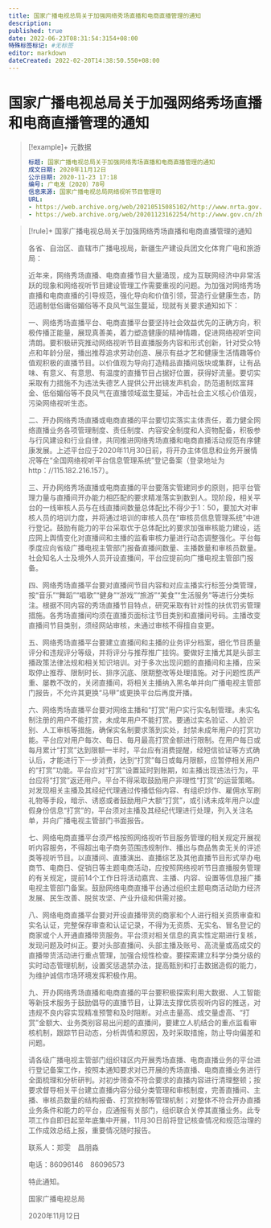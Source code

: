 ```yaml
---
title: 国家广播电视总局关于加强网络秀场直播和电商直播管理的通知
description:
published: true
date: 2022-06-23T08:31:54:3154+08:00
特殊标签标记: #无标签
editor: markdown
dateCreated: 2022-02-20T14:38:50.550+08:00
---
```


# 国家广播电视总局关于加强网络秀场直播和电商直播管理的通知

> [!example]+ 元数据
>
> ```YAML
> 标题: 国家广播电视总局关于加强网络秀场直播和电商直播管理的通知
> 成文日期: 2020年11月12日
> 公示日期: 2020-11-23 17:18
> 编号: 广电发〔2020〕78号
> 信息来源: 国家广播电视总局网络视听节目管理司
> URL:
> - https://web.archive.org/web/20210515085102/http://www.nrta.gov.cn/art/2020/11/23/art_113_53957.html
> - https://web.archive.org/web/20201123162254/http://www.gov.cn/zhengce/zhengceku/2020-11/23/content_5563592.htm
> ```

> [!rule]+ 国家广播电视总局关于加强网络秀场直播和电商直播管理的通知
>
> 各省、自治区、直辖市广播电视局，新疆生产建设兵团文化体育广电和旅游局：
>
> 近年来，网络秀场直播、电商直播节目大量涌现，成为互联网经济中非常活跃的现象和网络视听节目建设管理工作需要重视的问题。为加强对网络秀场直播和电商直播的引导规范，强化导向和价值引领，营造行业健康生态，防范遏制低俗庸俗媚俗等不良风气滋生蔓延，现就有关要求通知如下：
>
> 一、网络秀场直播平台、电商直播平台要坚持社会效益优先的正确方向，积极传播正能量，展现真善美，着力塑造健康的精神情趣，促进网络视听空间清朗。要积极研究推动网络视听节目直播服务内容和形式创新，针对受众特点和年龄分层，播出推荐追求劳动创造、展示有益才艺和健康生活情趣等价值观积极的直播节目。以价值观为导向打造精品直播间版块或集群，让有品味、有意义、有意思、有温度的直播节目占据好位置，获得好流量。要切实采取有力措施不为违法失德艺人提供公开出镜发声机会，防范遏制炫富拜金、低俗媚俗等不良风气在直播领域滋生蔓延，冲击社会主义核心价值观，污染网络视听生态。
>
> 二、开办网络秀场直播或电商直播的平台要切实落实主体责任，着力健全网络直播业务各项管理制度、责任制度、内容安全制度和人资物配备，积极参与行风建设和行业自律，共同推进网络秀场直播和电商直播活动规范有序健康发展。上述平台应于2020年11月30日前，将开办主体信息和业务开展情况等在“全国网络视听平台信息管理系统”登记备案（登录地址为http：//115.182.216.157）。
>
> 三、开办网络秀场直播或电商直播的平台要落实管建同步的原则，把平台管理力量与直播间开办能力相匹配的要求精准落实到数到人。现阶段，相关平台的一线审核人员与在线直播间数量总体配比不得少于1：50，要加大对审核人员的培训力度，并将通过培训的审核人员在“审核员信息管理系统”中进行登记。鼓励有能力的平台采取优于总体配比的要求加强审核能力建设，适应网上舆情变化对直播间和主播的监看审核力量进行动态调整强化。平台每季度应向省级广播电视主管部门报备直播间数量、主播数量和审核员数量。社会知名人士及境外人员开设直播间，平台应提前向广播电视主管部门报备。
>
> 四、网络秀场直播平台要对直播间节目内容和对应主播实行标签分类管理，按“音乐”“舞蹈”“唱歌”“健身”“游戏”“旅游”“美食”“生活服务”等进行分类标注。根据不同内容的秀场直播节目特点，研究采取有针对性的扶优罚劣管理措施。各秀场直播间均须在直播页面标注节目类别和直播间号码。主播改变直播间节目类别，须经网站审核，未通过审核不得擅自变更。
>
> 五、网络秀场直播平台要建立直播间和主播的业务评分档案，细化节目质量评分和违规评分等级，并将评分与推荐推广挂钩。要做好主播尤其是头部主播政策法律法规和相关知识培训。对于多次出现问题的直播间和主播，应采取停止推荐、限制时长、排序沉底、限期整改等处理措施。对于问题性质严重、屡教不改的，关闭直播间，将相关主播纳入黑名单并向广播电视主管部门报告，不允许其更换“马甲”或更换平台后再度开播。
>
> 六、网络秀场直播平台要对网络主播和“打赏”用户实行实名制管理。未实名制注册的用户不能打赏，未成年用户不能打赏。要通过实名验证、人脸识别、人工审核等措施，确保实名制要求落到实处，封禁未成年用户的打赏功能。平台应对用户每次、每日、每月最高打赏金额进行限制。在用户每日或每月累计“打赏”达到限额一半时，平台应有消费提醒，经短信验证等方式确认后，才能进行下一步消费，达到“打赏”每日或每月限额，应暂停相关用户的“打赏”功能。平台应对“打赏”设置延时到账期，如主播出现违法行为，平台应将“打赏”返还用户。平台不得采取鼓励用户非理性“打赏”的运营策略。对发现相关主播及其经纪代理通过传播低俗内容、有组织炒作、雇佣水军刷礼物等手段，暗示、诱惑或者鼓励用户大额“打赏”，或引诱未成年用户以虚假身份信息“打赏”的，平台须对主播及其经纪代理进行处理，列入关注名单，并向广播电视主管部门书面报告。
>
> 七、网络电商直播平台须严格按照网络视听节目服务管理的相关规定开展视听内容服务，不得超出电子商务范围违规制作、播出与商品售卖无关的评述类等视听节目。以直播间、直播演出、直播综艺及其他直播节目形式举办电商节、电商日、促销日等主题电商活动，应按照网络视听节目直播服务管理的有关规定，提前14个工作日将活动嘉宾、主播、内容、设置等信息报广播电视主管部门备案。鼓励网络电商直播平台通过组织主题电商活动助力经济发展、民生改善、脱贫攻坚、产业升级和供需对接。
>
> 八、网络电商直播平台要对开设直播带货的商家和个人进行相关资质审查和实名认证，完整保存审查和认证记录，不得为无资质、无实名、冒名登记的商家或个人开通直播带货服务。平台须对相关信息的真实性定期进行复核，发现问题及时纠正。要对头部直播间、头部主播及账号、高流量或高成交的直播带货活动进行重点管理，加强合规性检查。要探索建立科学分类分级的实时动态管理机制，设置奖惩退禁办法，提高甄别和打击数据造假的能力，为维护诚信市场环境发挥积极作用。
>
> 九、开办网络秀场直播和电商直播的平台要积极探索利用大数据、人工智能等新技术服务于鼓励倡导的直播节目，让算法支撑优质视听内容的推送，对违规不良内容实现精准预警和及时阻断。对点击量高、成交量虚高、“打赏”金额大、业务类别容易出问题的直播间，要建立人机结合的重点监看审核机制，跟踪节目动态，分析舆情和原因，及时采取措施，防止导向偏差和问题。
>
> 请各级广播电视主管部门组织辖区内开展秀场直播、电商直播业务的平台进行登记备案工作，按照本通知要求对已开展的秀场直播、电商直播业务进行全面梳理和分析研判。对初步筛查不符合要求的直播内容进行清理整顿；按要求督导相关平台建立直播内容分级分类管理和审核制度，完善直播间、主播、审核员数量的结构报备、打赏控制等管理机制；对整体不符合开办直播业务条件和能力的平台，应通报有关部门，组织联合关停其直播业务。此专项工作自即日起至年底集中开展，11月30日前将登记核查情况和规范治理的工作成效总结上报，重要情况随时报告。
>
> 联系人：郑雯　昌朋淼
>
> 电话：86096146　86096573
>
> 特此通知。
>
> 国家广播电视总局
>
> 2020年11月12日
